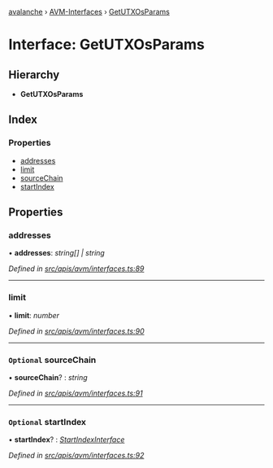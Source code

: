 [avalanche](../README.md) › [AVM-Interfaces](../modules/avm_interfaces.md) › [GetUTXOsParams](avm_interfaces.getutxosparams.md)

# Interface: GetUTXOsParams

## Hierarchy

* **GetUTXOsParams**

## Index

### Properties

* [addresses](avm_interfaces.getutxosparams.md#addresses)
* [limit](avm_interfaces.getutxosparams.md#limit)
* [sourceChain](avm_interfaces.getutxosparams.md#optional-sourcechain)
* [startIndex](avm_interfaces.getutxosparams.md#optional-startindex)

## Properties

###  addresses

• **addresses**: *string[] | string*

*Defined in [src/apis/avm/interfaces.ts:89](https://github.com/ava-labs/avalanchejs/blob/82de5d8/src/apis/avm/interfaces.ts#L89)*

___

###  limit

• **limit**: *number*

*Defined in [src/apis/avm/interfaces.ts:90](https://github.com/ava-labs/avalanchejs/blob/82de5d8/src/apis/avm/interfaces.ts#L90)*

___

### `Optional` sourceChain

• **sourceChain**? : *string*

*Defined in [src/apis/avm/interfaces.ts:91](https://github.com/ava-labs/avalanchejs/blob/82de5d8/src/apis/avm/interfaces.ts#L91)*

___

### `Optional` startIndex

• **startIndex**? : *[StartIndexInterface](avm_interfaces.startindexinterface.md)*

*Defined in [src/apis/avm/interfaces.ts:92](https://github.com/ava-labs/avalanchejs/blob/82de5d8/src/apis/avm/interfaces.ts#L92)*
